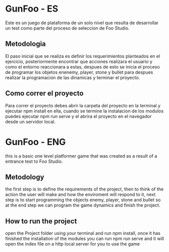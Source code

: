 # GunFoo - ES
Este es un juego de plataforma de un solo nivel que resulta de desarrollar un test como parte del proceso de seleccion de Foo Studio.

## Metodologia
El paso inicial que se realiza es definir los requerimientos planteados en el ejercicio, posteriormente encontrar que acciones realizara el usuario y como el entorno reaccionara a estas, despues de esto se inicia el proceso de programar los objetos enenemy, player, stone y bullet para despues realizar la programacion de las dinamicas y terminar el proyecto.

## Como correr el proyecto
Para correr el proyecto debes abrir la carpeta del proyecto en la terminal y ejecutar npm install en ella, cuando se termine la instalacion de los modulos puedes ejecutar npm run serve y el abrira el proyecto en el navegador desde un servidor local.

# GunFoo - ENG
this is a basic one level platformer game that was created as a result of a entrance test to Foo Studio.

## Metodology

the first step is to define the requirements of the project, then to think of the action the user will make and how the enviroment will respond to it, next step is to start programming the objects enemy, player, stone and bullet so at the end step we can program the game dynamics and finish the project.

## How to run the project

open the Project folder using your terminal and run npm install, once it has finished the installation of the modules you can run npm run serve and it will open the index file on a http local server for you to use the game
